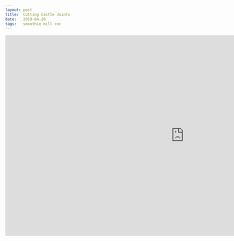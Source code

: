 ```yaml
---
layout: post
title:  Cutting Castle Joints
date:   2019-04-20
tags:   smoothie mill cnc
---
```

<iframe width="1141" height="642" src="https://www.youtube.com/embed/SSmOSwJ8R_g" frameborder="0" allow="accelerometer; autoplay; encrypted-media; gyroscope; picture-in-picture" allowfullscreen></iframe>

